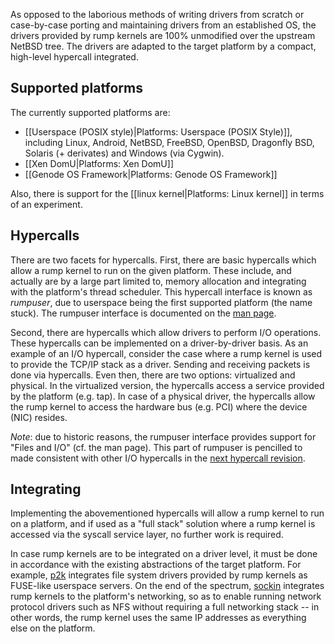 As opposed to the laborious methods of writing drivers from scratch or
case-by-case porting and maintaining drivers from an established OS, the
drivers provided by rump kernels are 100% unmodified over the upstream
NetBSD tree.  The drivers are adapted to the target platform by a compact,
high-level hypercall integrated.


Supported platforms
-------------------

The currently supported platforms are:

* [[Userspace (POSIX style)|Platforms: Userspace (POSIX Style)]],
  including Linux, Android, NetBSD, FreeBSD, OpenBSD, Dragonfly
  BSD, Solaris (+ derivates) and Windows (via Cygwin).
* [[Xen DomU|Platforms: Xen DomU]]
* [[Genode OS Framework|Platforms: Genode OS Framework]]

Also, there is support for the [[linux kernel|Platforms: Linux kernel]] in
terms of an experiment.

Hypercalls
----------

There are two facets for hypercalls.  First, there are basic hypercalls
which allow a rump kernel to run on the given platform.  These include,
and actually are by a large part limited to, memory allocation and
integrating with the platform's thread scheduler.  This hypercall
interface is known as _rumpuser_, due to userspace being the first
supported platform (the name stuck).  The rumpuser interface is documented on the
[man page](http://man.NetBSD.org//cgi-bin/man-cgi?rumpuser++NetBSD-current).

Second, there are hypercalls which allow drivers to perform I/O
operations.  These hypercalls can be implemented on a driver-by-driver
basis.  As an example of an I/O hypercall, consider the case where a
rump kernel is used to provide the TCP/IP stack as a driver.  Sending
and receiving packets is done via hypercalls.  Even then, there are 
two options: virtualized and physical.  In the virtualized version, 
the hypercalls access a service provided by the platform (e.g. tap).
In case of a physical driver, the hypercalls allow the rump kernel to
access the hardware bus (e.g. PCI) where the device (NIC) resides.

_Note_: due to historic reasons, the rumpuser interface provides support for
"Files and I/O" (cf. the man page).  This part of rumpuser is pencilled
to made consistent with other I/O hypercalls in the
[next hypercall revision](http://repo.rumpkernel.org/buildrump.sh/issues/59).

Integrating
-----------

Implementing the abovementioned hypercalls will allow a rump kernel to
run on a platform, and if used as a "full stack" solution where a rump
kernel is accessed via the syscall service layer, no further work is
required.

In case rump kernels are to be integrated on a driver level, it must be
done in accordance with the existing abstractions of the target platform.
For example, [p2k](http://nxr.netbsd.org/xref/src/lib/libp2k/)
integrates file system drivers provided by rump kernels
as FUSE-like userspace servers.  On the end of the spectrum,
[sockin](http://nxr.netbsd.org/xref/src/sys/rump/net/lib/libsockin/)
integrates rump kernels to the platform's networking, so as to enable running
network protocol drivers such as NFS without requiring a full networking
stack -- in other words, the rump kernel uses the same IP addresses as everything else on the platform.